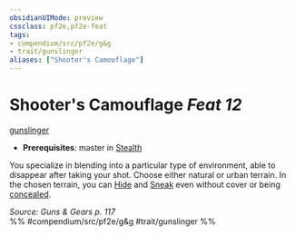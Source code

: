 ```yaml
---
obsidianUIMode: preview
cssclass: pf2e,pf2e-feat
tags:
- compendium/src/pf2e/g&g
- trait/gunslinger
aliases: ["Shooter's Camouflage"]
---
```

# Shooter's Camouflage  *Feat 12*  
[gunslinger](../../Rules/traits/gunslinger-g-g.md)  

- **Prerequisites**: master in [Stealth](../skills.md#Stealth)

You specialize in blending into a particular type of environment, able to disappear after taking your shot. Choose either natural or urban terrain. In the chosen terrain, you can [Hide](../../Rules/actions/hide.md) and [Sneak](../../Rules/actions/sneak.md) even without cover or being [concealed](../../Rules/conditions.md#Concealed).

*Source: Guns & Gears p. 117*  
%% #compendium/src/pf2e/g&g #trait/gunslinger %%